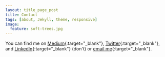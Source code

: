 ```yaml
---
layout: title_page_post
title: Contact
tags: [about, Jekyll, theme, responsive]
image:
  feature: soft-trees.jpg
---
```

You can find me on [Medium](https://medium.com/@arshia__){:target="_blank"}, [Twitter](https://twitter.com/arshia__){:target="_blank"}, and [LinkedIn](https://ca.linkedin.com/in/arshiamufti){:target="_blank"} (don't) or [email me](mailto:amufti16@gmail.com){:target="_blank"}.
